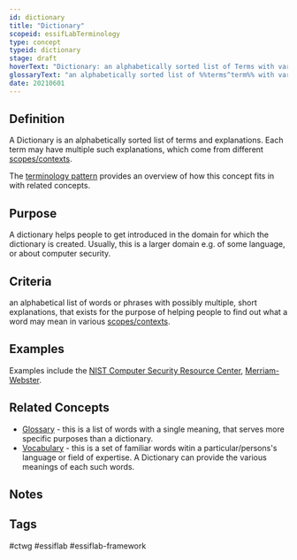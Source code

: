 ```yaml
---
id: dictionary
title: "Dictionary"
scopeid: essifLabTerminology
type: concept
typeid: dictionary
stage: draft
hoverText: "Dictionary: an alphabetically sorted list of Terms with various meanings they may have in different contexts."
glossaryText: "an alphabetically sorted list of %%terms^term%% with various meanings they may have in different contexts."
date: 20210601
---
```


## Definition

A Dictionary is an alphabetically sorted list of terms and explanations. Each term may have multiple such explanations, which come from different [scopes/contexts](scope).

The [terminology pattern](pattern-terminology) provides an overview of how this concept fits in with related concepts.

## Purpose

A dictionary helps people to get introduced in the domain for which the dictionary is created. Usually, this is a larger domain e.g. of some language, or about computer security.

## Criteria

an alphabetical list of words or phrases with possibly multiple, short explanations, that exists for the purpose of helping people to find out what a word may mean in various [scopes/contexts](scope).

## Examples

Examples include the [NIST Computer Security Resource Center](https://csrc.nist.gov/glossary), [Merriam-Webster](https://www.merriam-webster.com/dictionary/).

## Related Concepts

- [Glossary](glossary) - this is a list of words with a single meaning, that serves more specific purposes than a dictionary.
- [Vocabulary](https://en.wikipedia.org/wiki/Vocabulary) - this is a set of familiar words witin a particular/persons's language or field of expertise. A Dictionary can provide the various meanings of each such words.

## Notes



<!--
---
## Footnotes

[//]: # This (optional) section contains any footnotes that may have been specified in the text above.

[^1]: the text for footnote [^1] goes here.

-->

## Tags
#ctwg #essiflab #essiflab-framework
